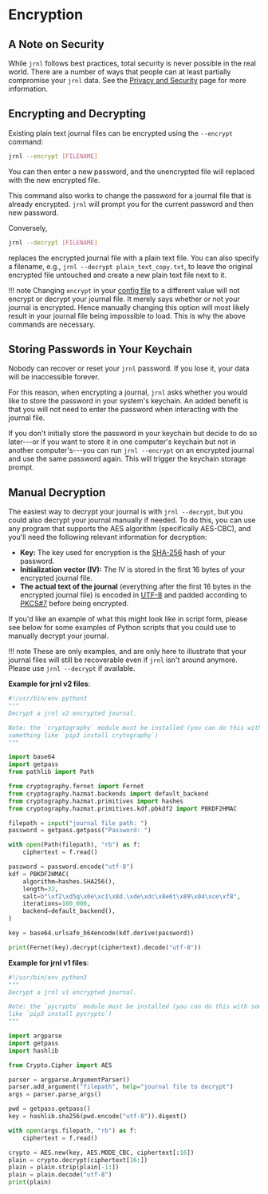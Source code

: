 <!--
Copyright © 2012-2023 jrnl contributors
License: https://www.gnu.org/licenses/gpl-3.0.html
-->

# Encryption

## A Note on Security

While `jrnl` follows best practices, total security is never possible in the
real world. There are a number of ways that people can at least partially
compromise your `jrnl` data. See the [Privacy and Security](./privacy-and-security.md) page
for more information.

## Encrypting and Decrypting

Existing plain text journal files can be encrypted using the `--encrypt`
command:

``` sh
jrnl --encrypt [FILENAME]
```

You can then enter a new password, and the unencrypted file will replaced with
the new encrypted file.

This command also works to change the password for a journal file that is
already encrypted. `jrnl` will prompt you for the current password and then new
password.

Conversely,

``` sh
jrnl --decrypt [FILENAME]
```

replaces the encrypted journal file with a plain text file. You can also specify
a filename, e.g., `jrnl --decrypt plain_text_copy.txt`, to leave the original
encrypted file untouched and create a new plain text file next to it.

!!! note
    Changing `encrypt` in your [config file](./reference-config-file.md) to
    a different value will not encrypt or decrypt your
    journal file. It merely says whether or not your journal
    is encrypted. Hence manually changing
    this option will most likely result in your journal file being
    impossible to load. This is why the above commands are necessary.

## Storing Passwords in Your Keychain

Nobody can recover or reset your `jrnl` password. If you lose it,
your data will be inaccessible forever.

For this reason, when encrypting a journal, `jrnl` asks whether you would like
to store the password in your system's keychain. An added benefit is that you
will not need to enter the password when interacting with the journal file.

If you don't initially store the password in your keychain but decide to do so
later---or if you want to store it in one computer's keychain but not in another
computer's---you can run `jrnl --encrypt` on an encrypted journal and use the
same password again. This will trigger the keychain storage prompt.

## Manual Decryption

The easiest way to decrypt your journal is with `jrnl --decrypt`, but you could
also decrypt your journal manually if needed. To do this, you can use any
program that supports the AES algorithm (specifically AES-CBC), and you'll need
the following relevant information for decryption:

- **Key:** The key used for encryption is the
    [SHA-256](https://en.wikipedia.org/wiki/SHA-2) hash of your password.
- **Initialization vector (IV):** The IV is stored in the first 16 bytes of
    your encrypted journal file.
- **The actual text of the journal** (everything after the first 16 bytes in
    the encrypted journal file) is encoded in
    [UTF-8](https://en.wikipedia.org/wiki/UTF-8) and padded according to
    [PKCS\#7](https://en.wikipedia.org/wiki/PKCS_7) before being encrypted.

If you'd like an example of what this might look like in script form, please
see below for some examples of Python scripts that you could use to manually
decrypt your journal.



!!! note
    These are only examples, and are only here to illustrate that your journal files
    will still be recoverable even if `jrnl` isn't around anymore. Please use 
    `jrnl --decrypt` if available.

**Example for jrnl v2 files**:
``` python
#!/usr/bin/env python3
"""
Decrypt a jrnl v2 encrypted journal.

Note: the `cryptography` module must be installed (you can do this with
something like `pip3 install crytography`)
"""

import base64
import getpass
from pathlib import Path

from cryptography.fernet import Fernet
from cryptography.hazmat.backends import default_backend
from cryptography.hazmat.primitives import hashes
from cryptography.hazmat.primitives.kdf.pbkdf2 import PBKDF2HMAC

filepath = input("journal file path: ")
password = getpass.getpass("Password: ")

with open(Path(filepath), "rb") as f:
    ciphertext = f.read()

password = password.encode("utf-8")
kdf = PBKDF2HMAC(
    algorithm=hashes.SHA256(),
    length=32,
    salt=b"\xf2\xd5q\x0e\xc1\x8d.\xde\xdc\x8e6t\x89\x04\xce\xf8",
    iterations=100_000,
    backend=default_backend(),
)

key = base64.urlsafe_b64encode(kdf.derive(password))

print(Fernet(key).decrypt(ciphertext).decode("utf-8"))
```

**Example for jrnl v1 files**:
``` python
#!/usr/bin/env python3
"""
Decrypt a jrnl v1 encrypted journal.

Note: the `pycrypto` module must be installed (you can do this with something
like `pip3 install pycrypto`)
"""

import argparse
import getpass
import hashlib

from Crypto.Cipher import AES

parser = argparse.ArgumentParser()
parser.add_argument("filepath", help="journal file to decrypt")
args = parser.parse_args()

pwd = getpass.getpass()
key = hashlib.sha256(pwd.encode("utf-8")).digest()

with open(args.filepath, "rb") as f:
    ciphertext = f.read()

crypto = AES.new(key, AES.MODE_CBC, ciphertext[:16])
plain = crypto.decrypt(ciphertext[16:])
plain = plain.strip(plain[-1:])
plain = plain.decode("utf-8")
print(plain)
```
